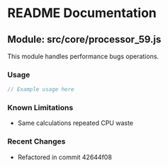 # README Documentation

## Module: src/core/processor_59.js

This module handles performance bugs operations.

### Usage

```javascript
// Example usage here
```

### Known Limitations

- Same calculations repeated CPU waste

### Recent Changes

- Refactored in commit 42644f08
